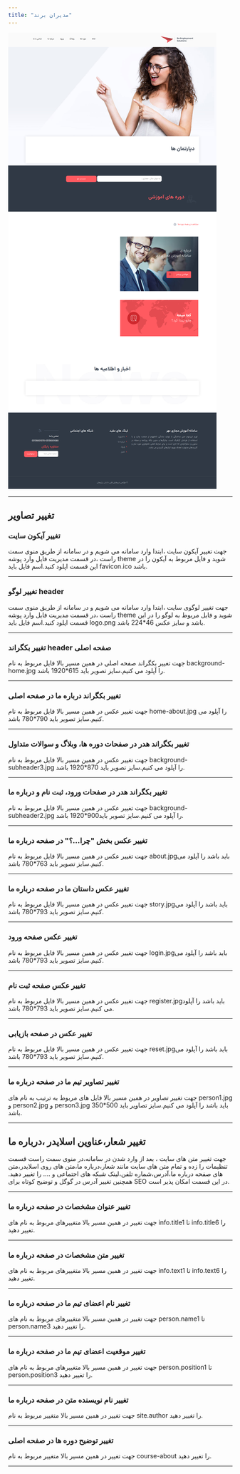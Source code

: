 ```yaml
---
title: "مدیران برند"
---
```


![my package](modiranebrand.ir.png)


____
## تغییر تصاویر

### تغییر آیکون سایت

جهت تغییر آیکون سایت ،ابتدا وارد سامانه می شویم و در سامانه از طریق منوی سمت راست ،در قسمت مدیریت فایل وارد پوشه theme شوید و فایل مربوط به آیکون را در این قسمت اپلود کنید.اسم فایل باید favicon.ico باشد.
___
### تغییر لوگو header

جهت تغییر لوگوی سایت ،ابتدا وارد سامانه می شویم و در سامانه از طریق منوی سمت راست ،در قسمت مدیریت فایل وارد پوشه theme شوید و فایل مربوط به لوگو را در این قسمت اپلود کنید.اسم فایل باید logo.png باشد و سایز عکس 46*224 باشد.
___
### تغییر بکگراند header صفحه اصلی

جهت تغییر بکگراند صفحه اصلی در همین مسیر بالا فایل مربوط به نام background-home.jpg را آپلود می کنیم.سایز تصویر باید 615*1920 باشد.
___

### تغییر بکگراند درباره ما در صفحه اصلی
جهت تغییر عکس در همین مسیر بالا فایل مربوط به نام home-about.jpg را آپلود می کنیم.سایز تصویر باید 790*780 باشد.
___
### تغییر بکگراند هدر در صفحات دوره ها، وبلاگ و سوالات متداول
جهت تغییر عکس در همین مسیر بالا فایل مربوط به نام background-subheader3.jpg را آپلود می کنیم.سایز تصویر باید 870*1920 باشد.
___
### تغییر بکگراند هدر در صفحات ورود، ثبت نام و درباره ما
جهت تغییر عکس در همین مسیر بالا فایل مربوط به نام background-subheader2.jpg را آپلود می کنیم.سایز تصویر باید900*1920 باشد.
___
### تغییر عکس بخش "چرا...؟" در صفحه درباره ما
جهت تغییر عکس در همین مسیر بالا فایل مربوط به نام about.jpgباید باشد را آپلود می کنیم.سایز تصویر باید 763*780 باشد.
___
### تغییر عکس داستان ما در صفحه درباره ما
جهت تغییر عکس در همین مسیر بالا فایل مربوط به نام story.jpgباید باشد را آپلود می کنیم.سایز تصویر باید 793*780 باشد.
___
### تغییر عکس  صفحه ورود
جهت تغییر عکس در همین مسیر بالا فایل مربوط به نام login.jpgباید باشد را آپلود می کنیم.سایز تصویر باید 793*780 باشد.
___
### تغییر عکس  صفحه ثبت نام
جهت تغییر عکس در همین مسیر بالا فایل مربوط به نام register.jpgباید باشد را آپلود می کنیم.سایز تصویر باید 793*780 باشد.
___
### تغییر عکس در صفحه بازیابی
جهت تغییر عکس در همین مسیر بالا فایل مربوط به نام reset.jpgباید باشد را آپلود می کنیم.سایز تصویر باید 793*780 باشد.
___

### تغییر تصاویر تیم ما در صفحه درباره ما
جهت تغییر تصاویر در همین مسیر بالا فایل های مربوط به ترتیب به نام های person1.jpg و person2.jpg و person3.jpg  باید باشد را آپلود می کنیم.سایز تصاویر باید 500*350 باشد.
___

## تغییر شعار،عناوین اسلایدر ،درباره ما  
جهت تغییر متن های سایت ، بعد از وارد شدن در سامانه،در منوی سمت راست قسمت تنظیمات را زده و تمام متن های سایت مانند شعار،درباره ما،متن های روی اسلایدر،متن های صفحه درباره ما،آدرس،شماره تلفن،لینک شبکه های اجتماعی و .... را تغییر دهید.
همچنین تغییر آدرس در گوگل  و توضیح کوتاه برای SEO در این قسمت امکان پذیر است.	

___
### تغییر عنوان مشخصات در صفحه درباره ما 
جهت تغییر در همین مسیر بالا متغییرهای مربوط به نام های info.title1 تا info.title6 را تغییر دهید.
___
### تغییر متن مشخصات در صفحه درباره ما 
جهت تغییر در همین مسیر بالا متغییرهای مربوط به نام های info.text1 تا info.text6 را تغییر دهید.
___
### تغییر نام اعضای تیم ما در صفحه درباره ما 
جهت تغییر در همین مسیر بالا متغییرهای مربوط به نام های person.name1 تا person.name3 را تغییر دهید.
___
### تغییر موقعیت اعضای تیم ما در صفحه درباره ما 
جهت تغییر در همین مسیر بالا متغییرهای مربوط به نام های person.position1 تا person.position3 را تغییر دهید.
___
### تغییر نام نویسنده متن در صفحه درباره ما 
جهت تغییر در همین مسیر بالا متغییر مربوط به نام site.author را تغییر دهید.
___
### تغییر توضیح دوره ها در صفحه اصلی
جهت تغییر در همین مسیر بالا متغییر مربوط به نام course-about را تغییر دهید.
___
